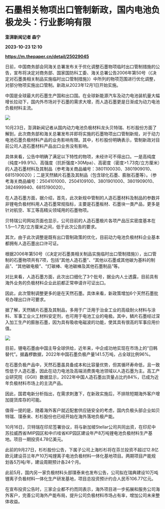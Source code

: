 # 石墨相关物项出口管制新政，国内电池负极龙头：行业影响有限
**澎湃新闻记者 森宁**

**2023-10-23 12:10**

**https://m.thepaper.cn/detail/25029045**

日前，中国商务部会同海关总署发布关于优化调整石墨物项临时出口管制措施的公告，宣布将决定对商务部、国家国防科工委、海关总署公告2006年第50号（《决定对石墨类相关制品实施临时出口管制措施》）中所列的物项范围进行优化调整，对部分物项实施出口管制。新政从2023年12月1日开始实施。

中国是全球最大的石墨生产国和出口国。在全球新能源汽车及动力电池装机量大幅增长拉动下，国内外市场对于石墨的需求大增，而人造石墨更是日渐成为动力电池负极材料主流。

![](https://imagecloud.thepaper.cn/thepaper/image/275/260/312.jpeg)

10月23日，澎湃新闻记者从国内动力电池负极材料龙头贝特瑞、杉杉股份方面了解到，此次商务部和海关总署发布并即将实施的石墨物项出口管制新规，对于动力电池石墨负极材料产品的业务影响有限。其中，杉杉股份明确表示，管制新政对目前公司人造石墨材料产品出口业务没有影响。

具体来看，公告中明确了满足以下特性的物项，未经许可不得出口。一是高纯度（纯度>99.9%)、高强度（抗折强度>30Mpa）、高密度（密度>1.73克/立方厘米）的人造石墨材料及其制品（参考海关商品编号：3801100030、3801909010、6815190020）；二是天然鳞片石墨及其制品（包含球化石墨、膨胀石墨等）。（参考海关商品编号：2504101000、2504109100、3801901000、3801909010、3824999940、6815190020）。

在人造石墨方面，据介绍，首先，此次新规中管制的人造石墨材料及制品的参数并非锂电负极材料用人造石墨常规指标，主要是石墨板材、石墨块一类产品，更多是针对航空、军工等高精尖领域用的石墨物项。

贝特瑞公司网站页面也显示，公司目前的人造石墨极片各项产品压实密度基本在1.5—1.7克/立方厘米之间，低于此次公告的要求。

其次，由于此次调整是既有出口管制政策的优化，目前动力电池负极材料企业基本都拥有人造石墨出口许可证。

根据2006年第50号（《决定对石墨类相关制品实施临时出口管制措施》），出口管制的石墨物项共有7项，包括“其他人造石墨”、“其他以石墨或其他碳为基料的制品”、“其他碳电极”、“灯碳棒、电池碳棒及其他石墨制品”等。

对比来看，人造石墨方面，此次出口细化了3个批号，据业内人士透露，目前具有海外业务的负极材料企业此前都正常申请许可证出口。

因此，此次管制调整更多的是在天然石墨。具体来看，新政策增加6个天然石墨批号办理出口许可要求。

据了解，天然鳞片石墨及其制品，多用于广泛用于治金工业的高级耐火材料与涂料、军事工业火工材料安定剂，也可用于电池工业的电极。其中，鳞片石墨经过深入加工生产的膨胀石墨，因为具有吸收电磁波的功能，使其具有很高的军事应用价值。

![](https://imagecloud.thepaper.cn/thepaper/image/275/260/290.jpg)

目前，锂电石墨由中国主导全球供给，近年来，中企成功地实现在市场上的“日韩替代”。据鑫椤数据，2022年中国石墨负极产量141.5万吨，占全球比例96%。

在石墨负极产品中，天然石墨虽具备成本和比容量优势，但其循环寿命低，且一致性低于人造石墨，因此在动力电池及高端消费类电池领域以人造石墨为主。高工产业研究院（GGII）数据显示，2022年中国人造石墨出货量占比约84%，已成为近年负极材料市场上的主流产品。

因此，国君电新分析指出，在需求刺激下，在新政实施后，不排除短期海外客户增加提货库存的可能。

值得一提的是，随着海外客户就近配套供应链安全的考虑，国内负极头部企业如贝特瑞、璞泰来、杉杉股份也已经开始在海外落地负极产能。

10月16日，贝特瑞在印尼签署协议，将与新加坡Stellar公司共同出资，在印尼中苏拉威西省IMIP园区和中爪哇省KIP园区建设年产8万吨锂电池负极材料生产基地。项目一期投资4.78亿美元。

此前的9月27日，杉杉股份公告，下属子公司上海杉杉将在芬兰投资不超过12.8亿欧元建设芬兰年产10万吨锂离子电池负极材料一体化基地项目。两期项目产能规划各5万吨/年，建设周期预计各24个月。

此前5月，国内另一家负极材料头部璞泰来也发布公告，公司拟在瑞典建设10万吨锂离子负极材料一体化生产研发基地，项目总投资预计约合人民币106.77亿元。

在宣布投资公告时，三家企业都不约而同表示，海外项目进一步拓展和服务公司海外客户，完善公司海外产能布局，提升公司负极材料市场占有率，增加公司未来整体收益。
